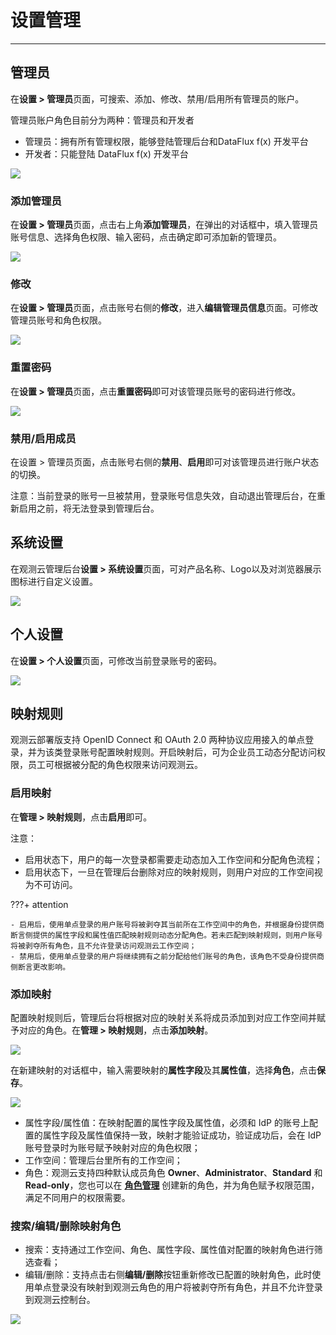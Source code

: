 # 设置管理
---

## 管理员

在**设置 > 管理员**页面，可搜索、添加、修改、禁用/启用所有管理员的账户。

管理员账户角色目前分为两种：管理员和开发者

-  管理员：拥有所有管理权限，能够登陆管理后台和DataFlux f(x) 开发平台 
-  开发者：只能登陆 DataFlux f(x) 开发平台 

![](img/20.deployment_3.png)
### 添加管理员

在**设置 > 管理员**页面，点击右上角**添加管理员**，在弹出的对话框中，填入管理员账号信息、选择角色权限、输入密码，点击确定即可添加新的管理员。

![](img/20.deployment_4.png)

### 修改

在**设置 > 管理员**页面，点击账号右侧的**修改**，进入**编辑管理员信息**页面。可修改管理员账号和角色权限。

![](img/20.deployment_5.png)

### 重置密码

在**设置 > 管理员**页面，点击**重置密码**即可对该管理员账号的密码进行修改。

![](img/20.deployment_6.png)

### 禁用/启用成员

在设置 > 管理员页面，点击账号右侧的**禁用**、**启用**即可对该管理员进行账户状态的切换。

注意：当前登录的账号一旦被禁用，登录账号信息失效，自动退出管理后台，在重新启用之前，将无法登录到管理后台。

## 系统设置

在观测云管理后台**设置 > 系统设置**页面，可对产品名称、Logo以及对浏览器展示图标进行自定义设置。

![](img/20.deployment_1.png)

## 个人设置

在**设置 > 个人设置**页面，可修改当前登录账号的密码。

![](img/20.deployment_2.png)

## 映射规则

观测云部署版支持 OpenID Connect 和 OAuth 2.0 两种协议应用接入的单点登录，并为该类登录账号配置映射规则。开启映射后，可为企业员工动态分配访问权限，员工可根据被分配的角色权限来访问观测云。

### 启用映射

在**管理 > 映射规则**，点击**启用**即可。

注意：   
- 启用状态下，用户的每一次登录都需要走动态加入工作空间和分配角色流程；     
- 启用状态下，一旦在管理后台删除对应的映射规则，则用户对应的工作空间视为不可访问。

???+ attention

    - 启用后，使用单点登录的用户账号将被剥夺其当前所在工作空间中的角色，并根据身份提供商断言侧提供的属性字段和属性值匹配映射规则动态分配角色。若未匹配到映射规则，则用户账号将被剥夺所有角色，且不允许登录访问观测云工作空间；    
    - 禁用后，使用单点登录的用户将继续拥有之前分配给他们账号的角色，该角色不受身份提供商侧断言更改影响。

### 添加映射

配置映射规则后，管理后台将根据对应的映射关系将成员添加到对应工作空间并赋予对应的角色。在**管理 > 映射规则**，点击**添加映射**。

![](img/deployment-map.png)

在新建映射的对话框中，输入需要映射的**属性字段**及其**属性值**，选择**角色**，点击**保存**。

![](img/deployment-map-1.png)

- 属性字段/属性值：在映射配置的属性字段及属性值，必须和 IdP 的账号上配置的属性字段及属性值保持一致，映射才能验证成功，验证成功后，会在 IdP 账号登录时为账号赋予映射对应的角色权限；   
- 工作空间：管理后台里所有的工作空间；        
- 角色：观测云支持四种默认成员角色 **Owner**、**Administrator**、**Standard** 和 **Read-only**，您也可以在 **[角色管理](../management/role-management.md)** 创建新的角色，并为角色赋予权限范围，满足不同用户的权限需要。

### 搜索/编辑/删除映射角色

- 搜索：支持通过工作空间、角色、属性字段、属性值对配置的映射角色进行筛选查看；
- 编辑/删除：支持点击右侧**编辑/删除**按钮重新修改已配置的映射角色，此时使用单点登录没有映射到观测云角色的用户将被剥夺所有角色，并且不允许登录到观测云控制台。

![](img/deployment-map-2.png)